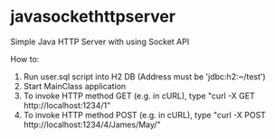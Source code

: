 # javasockethttpserver
Simple Java HTTP Server with using Socket API

How to:

1. Run user.sql script into H2 DB (Address must be 'jdbc:h2:~/test')
2. Start MainClass application
3. To invoke HTTP method GET (e.g. in cURL), type "curl -X GET http://localhost:1234/1"
4. To invoke HTTP method POST (e.g. in cURL), type "curl -X POST http://localhost:1234/4/James/May/"
